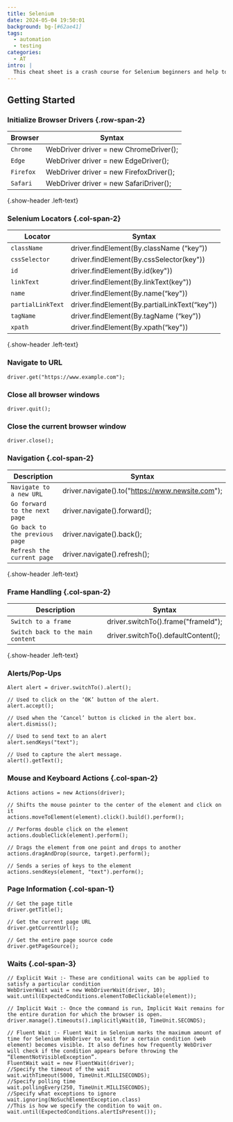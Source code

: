 ```yaml
---
title: Selenium
date: 2024-05-04 19:50:01
background: bg-[#62ae41]
tags:
  - automation
  - testing
categories:
  - AT
intro: |
  This cheat sheet is a crash course for Selenium beginners and help to get the idea about the basic concepts of Selenium.
---
```


## Getting Started

### Initialize Browser Drivers {.row-span-2}

| Browser   | Syntax                                  |
| --------- | --------------------------------------- |
| `Chrome`  | WebDriver driver = new ChromeDriver();  |
| `Edge`    | WebDriver driver = new EdgeDriver();    |
| `Firefox` | WebDriver driver = new FirefoxDriver(); |
| `Safari`  | WebDriver driver = new SafariDriver();  |

{.show-header .left-text}

### Selenium Locators {.col-span-2}

| Locator           | Syntax                                        |
| ----------------- | --------------------------------------------- |
| `className`       | driver.findElement(By.className (“key”))      |
| `cssSelector`     | driver.findElement(By.cssSelector(key"))      |
| `id `             | driver.findElement(By.id(key"))               |
| `linkText`        | driver.findElement(By.linkText(key"))         |
| `name`            | driver.findElement(By.name(“key"))            |
| `partialLinkText` | driver.findElement(By.partialLinkText(“key")) |
| `tagName `        | driver.findElement(By.tagName (“key”))        |
| `xpath`           | driver.findElement(By.xpath(“key"))           |

{.show-header .left-text}

### Navigate to URL

```shell script
driver.get("https://www.example.com");
```

### Close all browser windows

```shell script
driver.quit();
```

### Close the current browser window

```shell script
driver.close();
```

### Navigation {.col-span-2}

| Description                     | Syntax                                           |
| ------------------------------- | ------------------------------------------------ |
| `Navigate to a new URL`         | driver.navigate().to("https://www.newsite.com"); |
| `Go forward to the next page`   | driver.navigate().forward();                     |
| `Go back to the previous page ` | driver.navigate().back();                        |
| `Refresh the current page`      | driver.navigate().refresh();                     |

{.show-header .left-text}

### Frame Handling {.col-span-2}

| Description                       | Syntax                              |
| --------------------------------- | ----------------------------------- |
| `Switch to a frame`               | driver.switchTo().frame("frameId"); |
| `Switch back to the main content` | driver.switchTo().defaultContent(); |

{.show-header .left-text}

### Alerts/Pop-Ups

```shell script
Alert alert = driver.switchTo().alert();

// Used to click on the ‘OK’ button of the alert.
alert.accept();

// Used when the ‘Cancel’ button is clicked in the alert box.
alert.dismiss();

// Used to send text to an alert
alert.sendKeys("text");

// Used to capture the alert message.
alert().getText();

```

### Mouse and Keyboard Actions {.col-span-2}

```shell script
Actions actions = new Actions(driver);

// Shifts the mouse pointer to the center of the element and click on it
actions.moveToElement(element).click().build().perform();

// Performs double click on the element
actions.doubleClick(element).perform();

// Drags the element from one point and drops to another
actions.dragAndDrop(source, target).perform();

// Sends a series of keys to the element
actions.sendKeys(element, "text").perform();

```

### Page Information {.col-span-1}

```shell script
// Get the page title
driver.getTitle();

// Get the current page URL
driver.getCurrentUrl();

// Get the entire page source code
driver.getPageSource();

```

### Waits {.col-span-3}

```shell script
// Explicit Wait :- These are conditional waits can be applied to satisfy a particular condition
WebDriverWait wait = new WebDriverWait(driver, 10);
wait.until(ExpectedConditions.elementToBeClickable(element));
```

```shell script
// Implicit Wait :- Once the command is run, Implicit Wait remains for the entire duration for which the browser is open.
driver.manage().timeouts().implicitlyWait(10, TimeUnit.SECONDS);
```

```shell script
// Fluent Wait :- Fluent Wait in Selenium marks the maximum amount of time for Selenium WebDriver to wait for a certain condition (web element) becomes visible. It also defines how frequently WebDriver will check if the condition appears before throwing the “ElementNotVisibleException”.
FluentWait wait = new FluentWait(driver);
//Specify the timeout of the wait
wait.withTimeout(5000, TimeUnit.MILLISECONDS);
//Specify polling time
wait.pollingEvery(250, TimeUnit.MILLISECONDS);
//Specify what exceptions to ignore
wait.ignoring(NoSuchElementException.class)
//This is how we specify the condition to wait on.
wait.until(ExpectedConditions.alertIsPresent());
```
